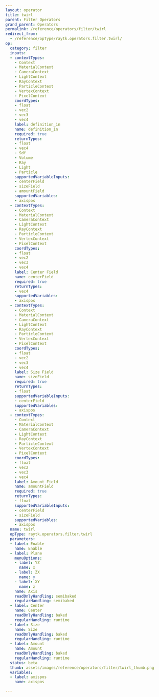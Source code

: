 ```yaml
---
layout: operator
title: twirl
parent: Filter Operators
grand_parent: Operators
permalink: /reference/operators/filter/twirl
redirect_from:
  - /reference/opType/raytk.operators.filter.twirl/
op:
  category: filter
  inputs:
  - contextTypes:
    - Context
    - MaterialContext
    - CameraContext
    - LightContext
    - RayContext
    - ParticleContext
    - VertexContext
    - PixelContext
    coordTypes:
    - float
    - vec2
    - vec3
    - vec4
    label: definition_in
    name: definition_in
    required: true
    returnTypes:
    - float
    - vec4
    - Sdf
    - Volume
    - Ray
    - Light
    - Particle
    supportedVariableInputs:
    - centerField
    - sizeField
    - amountField
    supportedVariables:
    - axispos
  - contextTypes:
    - Context
    - MaterialContext
    - CameraContext
    - LightContext
    - RayContext
    - ParticleContext
    - VertexContext
    - PixelContext
    coordTypes:
    - float
    - vec2
    - vec3
    - vec4
    label: Center Field
    name: centerField
    required: true
    returnTypes:
    - vec4
    supportedVariables:
    - axispos
  - contextTypes:
    - Context
    - MaterialContext
    - CameraContext
    - LightContext
    - RayContext
    - ParticleContext
    - VertexContext
    - PixelContext
    coordTypes:
    - float
    - vec2
    - vec3
    - vec4
    label: Size Field
    name: sizeField
    required: true
    returnTypes:
    - float
    supportedVariableInputs:
    - centerField
    supportedVariables:
    - axispos
  - contextTypes:
    - Context
    - MaterialContext
    - CameraContext
    - LightContext
    - RayContext
    - ParticleContext
    - VertexContext
    - PixelContext
    coordTypes:
    - float
    - vec2
    - vec3
    - vec4
    label: Amount Field
    name: amountField
    required: true
    returnTypes:
    - float
    supportedVariableInputs:
    - centerField
    - sizeField
    supportedVariables:
    - axispos
  name: twirl
  opType: raytk.operators.filter.twirl
  parameters:
  - label: Enable
    name: Enable
  - label: Plane
    menuOptions:
    - label: YZ
      name: x
    - label: ZX
      name: y
    - label: XY
      name: z
    name: Axis
    readOnlyHandling: semibaked
    regularHandling: semibaked
  - label: Center
    name: Center
    readOnlyHandling: baked
    regularHandling: runtime
  - label: Size
    name: Size
    readOnlyHandling: baked
    regularHandling: runtime
  - label: Amount
    name: Amount
    readOnlyHandling: baked
    regularHandling: runtime
  status: beta
  thumb: assets/images/reference/operators/filter/twirl_thumb.png
  variables:
  - label: axispos
    name: axispos

---
```

